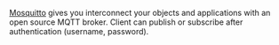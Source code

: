 [Mosquitto](https://mosquitto.org/) gives you interconnect your objects and applications with an open source MQTT broker. Client can publish or subscribe after authentication (username, password).
